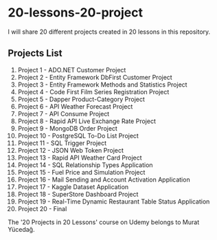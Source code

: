 # 20-lessons-20-project 
I will share 20 different projects created in 20 lessons in this repository.

## Projects List
1.  Project 1 -  ADO.NET Customer Project
2.  Project 2 -  Entity Framework DbFirst Customer Project
3.  Project 3 -  Entity Framework Methods and Statistics Project
4.  Project 4 -  Code First Film Series Registration Project
5.  Project 5 -  Dapper Product-Category Project
6.  Project 6 -  API Weather Forecast Project
7.  Project 7 -  API Consume Project
8.  Project 8 -  Rapid API Live Exchange Rate Project
9.  Project 9 -  MongoDB Order Project
10. Project 10 - PostgreSQL To-Do List Project
11. Project 11 - SQL Trigger Project
12. Project 12 - JSON Web Token Project
13. Project 13 - Rapid API Weather Card Project
14. Project 14 - SQL Relationship Types Application
15. Project 15 - Fuel Price and Simulation Project
16. Project 16 - Mail Sending and Account Activation Application
17. Project 17 - Kaggle Dataset Application
18. Project 18 - SuperStore Dashboard Project
19. Project 19 - Real-Time Dynamic Restaurant Table Status Application
20. Project 20 - Final
    

The '20 Projects in 20 Lessons' course on Udemy belongs to Murat Yücedağ.
